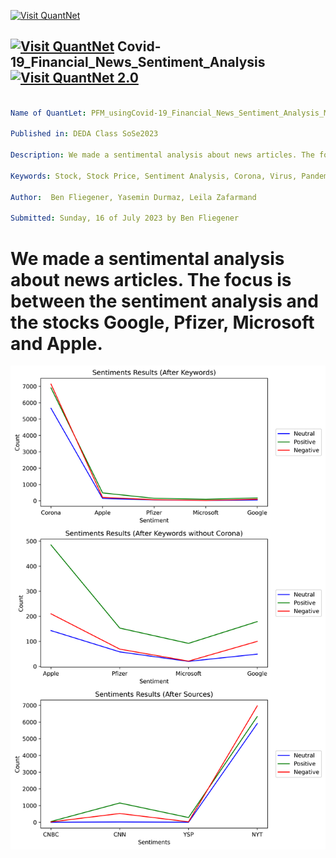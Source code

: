 [<img src="https://github.com/QuantLet/Styleguide-and-FAQ/blob/master/pictures/banner.png" width="888" alt="Visit QuantNet">](http://quantlet.de/)

## [<img src="https://github.com/QuantLet/Styleguide-and-FAQ/blob/master/pictures/qloqo.png" alt="Visit QuantNet">](http://quantlet.de/) **Covid-19_Financial_News_Sentiment_Analysis** [<img src="https://github.com/QuantLet/Styleguide-and-FAQ/blob/master/pictures/QN2.png" width="60" alt="Visit QuantNet 2.0">](http://quantlet.de/)

```yaml

Name of QuantLet: PFM_usingCovid-19_Financial_News_Sentiment_Analysis_Markowitz

Published in: DEDA Class SoSe2023

Description: We made a sentimental analysis about news articles. The focus is between the sentiment analysis and the stocks Google, Pfizer, Microsoft and Apple.

Keywords: Stock, Stock Price, Sentiment Analysis, Corona, Virus, Pandemic, Kaggle, Google, Pfizer, Microsoft, Apple, Sentiment

Author:  Ben Fliegener, Yasemin Durmaz, Leila Zafarmand

Submitted: Sunday, 16 of July 2023 by Ben Fliegener

```

# We made a sentimental analysis about news articles. The focus is between the sentiment analysis and the stocks Google, Pfizer, Microsoft and Apple.


![Sentiments Results](./Results/Sentiments-Results.png)
